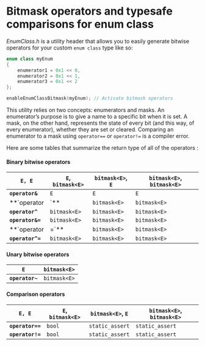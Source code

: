 # Bitmask operators and typesafe comparisons for enum class
*EnumClass.h* is a utility header that allows you to easily generate bitwise operators for your custom `enum class` type like so:
```cpp
enum class myEnum
{
	enumerator1 = 0x1 << 0,
	enumerator2 = 0x1 << 1,
	enumerator3 = 0x1 << 2
};

enableEnumClassBitmask(myEnum); // Activate bitmask operators
```
This utility relies on two concepts: enumerators and masks. An enumerator’s purpose is to give a name to a specific bit when it is set. A mask, on the other hand, represents the state of every bit (and this way, of every enumerator), whether they are set or cleared. Comparing an enumerator to a mask using `operator==` or `operator!=` is a compiler error.

Here are some tables that summarize the return type of all of the operators :

#### Binary bitwise operators

 | **`E, E`** | **`E`, `bitmask<E>`** | **`bitmask<E>`, `E`** | **`bitmask<E>`, `bitmask<E>`**
 | ---------- | --------------------- | --------------------- | ------------------------------
**`operator&`** | `E` | `E` | `E` | `bitmask<E>`
**`operator|`** | `bitmask<E>` | `bitmask<E>` | `bitmask<E>` | `bitmask<E>`
**`operator^`** | `bitmask<E>` | `bitmask<E>` | `bitmask<E>` | `bitmask<E>`
**`operator&=`** | `bitmask<E>` | `bitmask<E>` | `bitmask<E>` | `bitmask<E>`
**`operator|=`** | `bitmask<E>` | `bitmask<E>` | `bitmask<E>` | `bitmask<E>`
**`operator^=`** | `bitmask<E>` | `bitmask<E>` | `bitmask<E>` | `bitmask<E>`

#### Unary bitwise operators

 | **`E`** | **`bitmask<E>`**
 | ------- | ----------------
**`operator~`** | `bitmask<E>` | `bitmask<E>`

#### Comparison operators

 | **`E, E`** | **`E`, `bitmask<E>`** | **`bitmask<E>`, `E`** | **`bitmask<E>`, `bitmask<E>`**
 | ---------- | --------------------- | --------------------- | ------------------------------
**`operator==`** | `bool` | `static_assert` | `static_assert` | `bool`
**`operator!=`** | `bool` | `static_assert` | `static_assert` | `bool`
